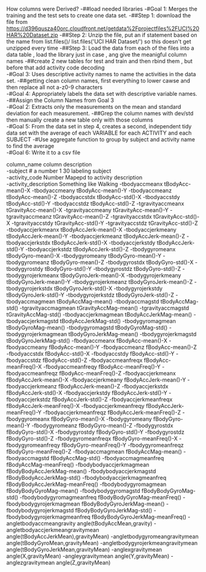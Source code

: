 How  columns  were  Derived?
-##load  needed  libraries
-#Goal  1:  Merges  the  training  and  the  test  sets  to  create  one  data  set.
-##Step  1:  download  the  file  from  https://d396qusza40orc.cloudfront.net/getdata%2Fprojectfiles%2FUCI%20HAR%20Dataset.zip
-##Step  2:  Unzip  the  file,  put  an  if  statement  based  on  the  name  from  list.files()/  list.files('UCI  HAR  Dataset/')  so  this  doesn't  get  unzipped  every  time
-##Step  3:  Load  the  data  from  each  of  the  files  into  a  data  table  ,  load  the  library  just  in  case  ,  ang  give  the  meanigful  column  names
-##create  2  new  tables  for  test  and  train    and  then  rbind  them  ,  but  before  that  add  activity  code  decoding  
-#Goal  3:  Uses  descriptive  activity  names  to  name  the  activities  in  the  data  set.
-##getting  clean  column  names,  first  everything  to  lower  cawse  and  then  replace  all  not  a-z0-9  characters  
-#Goal  4:  Appropriately  labels  the  data  set  with  descriptive  variable  names.
-##Assign  the  Column  Names  from  Goal  3  
-#Goal  2:  Extracts  only  the  measurements  on  the  mean  and  standard  deviation  for  each  measurement.
-##Grep  the  column  names  with  dev/std  then  manually  create  a  new  table  only  with  those  columns  
-#Goal  5:  From  the  data  set  in  step  4,  creates  a  second,  independent  tidy  data  set  with  the  average  of  each  VARIABLE  for  each  ACTIVITY  and  each  SUBJECT
-#Use  aggregate  function    to  group  by  subject  and  activity  name  to  find  the  average  
-#Goal  6:  Write  it  to  a  csv  file  


column_name	column  description  
-subject	#  a  number  1  30  labeling  subject	
-activity_code	Number  Mapepd  to  activity  description  
-activity_description	Something  like  Walking
-tbodyaccmeanx	tBodyAcc-mean()-X
-tbodyaccmeany	tBodyAcc-mean()-Y
-tbodyaccmeanz	tBodyAcc-mean()-Z
-tbodyaccstdx	tBodyAcc-std()-X
-tbodyaccstdy	tBodyAcc-std()-Y
-tbodyaccstdz	tBodyAcc-std()-Z
-tgravityaccmeanx	tGravityAcc-mean()-X
-tgravityaccmeany	tGravityAcc-mean()-Y
-tgravityaccmeanz	tGravityAcc-mean()-Z
-tgravityaccstdx	tGravityAcc-std()-X
-tgravityaccstdy	tGravityAcc-std()-Y
-tgravityaccstdz	tGravityAcc-std()-Z
-tbodyaccjerkmeanx	tBodyAccJerk-mean()-X
-tbodyaccjerkmeany	tBodyAccJerk-mean()-Y
-tbodyaccjerkmeanz	tBodyAccJerk-mean()-Z
-tbodyaccjerkstdx	tBodyAccJerk-std()-X
-tbodyaccjerkstdy	tBodyAccJerk-std()-Y
-tbodyaccjerkstdz	tBodyAccJerk-std()-Z
-tbodygyromeanx	tBodyGyro-mean()-X
-tbodygyromeany	tBodyGyro-mean()-Y
-tbodygyromeanz	tBodyGyro-mean()-Z
-tbodygyrostdx	tBodyGyro-std()-X
-tbodygyrostdy	tBodyGyro-std()-Y
-tbodygyrostdz	tBodyGyro-std()-Z
-tbodygyrojerkmeanx	tBodyGyroJerk-mean()-X
-tbodygyrojerkmeany	tBodyGyroJerk-mean()-Y
-tbodygyrojerkmeanz	tBodyGyroJerk-mean()-Z
-tbodygyrojerkstdx	tBodyGyroJerk-std()-X
-tbodygyrojerkstdy	tBodyGyroJerk-std()-Y
-tbodygyrojerkstdz	tBodyGyroJerk-std()-Z
-tbodyaccmagmean	tBodyAccMag-mean()
-tbodyaccmagstd	tBodyAccMag-std()
-tgravityaccmagmean	tGravityAccMag-mean()
-tgravityaccmagstd	tGravityAccMag-std()
-tbodyaccjerkmagmean	tBodyAccJerkMag-mean()
-tbodyaccjerkmagstd	tBodyAccJerkMag-std()
-tbodygyromagmean	tBodyGyroMag-mean()
-tbodygyromagstd	tBodyGyroMag-std()
-tbodygyrojerkmagmean	tBodyGyroJerkMag-mean()
-tbodygyrojerkmagstd	tBodyGyroJerkMag-std()
-fbodyaccmeanx	fBodyAcc-mean()-X
-fbodyaccmeany	fBodyAcc-mean()-Y
-fbodyaccmeanz	fBodyAcc-mean()-Z
-fbodyaccstdx	fBodyAcc-std()-X
-fbodyaccstdy	fBodyAcc-std()-Y
-fbodyaccstdz	fBodyAcc-std()-Z
-fbodyaccmeanfreqx	fBodyAcc-meanFreq()-X
-fbodyaccmeanfreqy	fBodyAcc-meanFreq()-Y
-fbodyaccmeanfreqz	fBodyAcc-meanFreq()-Z
-fbodyaccjerkmeanx	fBodyAccJerk-mean()-X
-fbodyaccjerkmeany	fBodyAccJerk-mean()-Y
-fbodyaccjerkmeanz	fBodyAccJerk-mean()-Z
-fbodyaccjerkstdx	fBodyAccJerk-std()-X
-fbodyaccjerkstdy	fBodyAccJerk-std()-Y
-fbodyaccjerkstdz	fBodyAccJerk-std()-Z
-fbodyaccjerkmeanfreqx	fBodyAccJerk-meanFreq()-X
-fbodyaccjerkmeanfreqy	fBodyAccJerk-meanFreq()-Y
-fbodyaccjerkmeanfreqz	fBodyAccJerk-meanFreq()-Z
-fbodygyromeanx	fBodyGyro-mean()-X
-fbodygyromeany	fBodyGyro-mean()-Y
-fbodygyromeanz	fBodyGyro-mean()-Z
-fbodygyrostdx	fBodyGyro-std()-X
-fbodygyrostdy	fBodyGyro-std()-Y
-fbodygyrostdz	fBodyGyro-std()-Z
-fbodygyromeanfreqx	fBodyGyro-meanFreq()-X
-fbodygyromeanfreqy	fBodyGyro-meanFreq()-Y
-fbodygyromeanfreqz	fBodyGyro-meanFreq()-Z
-fbodyaccmagmean	fBodyAccMag-mean()
-fbodyaccmagstd	fBodyAccMag-std()
-fbodyaccmagmeanfreq	fBodyAccMag-meanFreq()
-fbodybodyaccjerkmagmean	fBodyBodyAccJerkMag-mean()
-fbodybodyaccjerkmagstd	fBodyBodyAccJerkMag-std()
-fbodybodyaccjerkmagmeanfreq	fBodyBodyAccJerkMag-meanFreq()
-fbodybodygyromagmean	fBodyBodyGyroMag-mean()
-fbodybodygyromagstd	fBodyBodyGyroMag-std()
-fbodybodygyromagmeanfreq	fBodyBodyGyroMag-meanFreq()
-fbodybodygyrojerkmagmean	fBodyBodyGyroJerkMag-mean()
-fbodybodygyrojerkmagstd	fBodyBodyGyroJerkMag-std()
-fbodybodygyrojerkmagmeanfreq	fBodyBodyGyroJerkMag-meanFreq()
-angletbodyaccmeangravity	angle(tBodyAccMean,gravity)
-angletbodyaccjerkmeangravitymean	angle(tBodyAccJerkMean),gravityMean)
-angletbodygyromeangravitymean	angle(tBodyGyroMean,gravityMean)
-angletbodygyrojerkmeangravitymean	angle(tBodyGyroJerkMean,gravityMean)
-anglexgravitymean	angle(X,gravityMean)
-angleygravitymean	angle(Y,gravityMean)
-anglezgravitymean	angle(Z,gravityMean)
